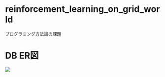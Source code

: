 # reinforcement_learning_on_grid_world
プログラミング方法論の課題

# DB ER図
![](https%3A%2F%2Fd2mxuefqeaa7sj.cloudfront.net%2Fs_EADAB24124B11FCDEC1FEB5A5E44903BA46048696AB32366F660AEB089649103_1541837998846_%2B2018-11-10%2B17.19.00.png&hmac=tEc%2FbtU%2BDnov%2FdG2tVZTU1GltXyi5Ja5K3zJIzMHU7k%3D&width=1490)
